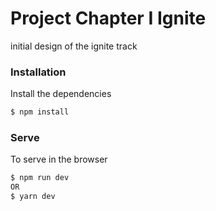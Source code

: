 # Project Chapter I Ignite

initial design of the ignite track

### Installation

Install the dependencies

```sh
$ npm install
```

### Serve
To serve in the browser

```sh
$ npm run dev
OR
$ yarn dev
```
